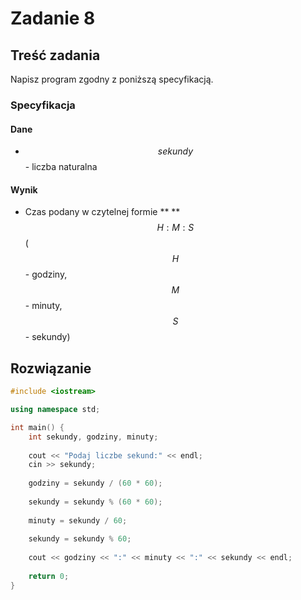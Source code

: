 # Zadanie 8

## Treść zadania

Napisz program zgodny z poniższą specyfikacją.

### Specyfikacja

#### Dane

* $$sekundy$$ - liczba naturalna

#### Wynik

* Czas podany w czytelnej formie ** **$$H:M:S$$ ($$H$$ - godziny, $$M$$ - minuty, $$S$$ - sekundy)

## Rozwiązanie

```cpp
#include <iostream>

using namespace std;

int main() {
    int sekundy, godziny, minuty;
    
    cout << "Podaj liczbe sekund:" << endl;
    cin >> sekundy;
    
    godziny = sekundy / (60 * 60);
    
    sekundy = sekundy % (60 * 60);
    
    minuty = sekundy / 60;
    
    sekundy = sekundy % 60;
    
    cout << godziny << ":" << minuty << ":" << sekundy << endl;
    
    return 0;
}
```
